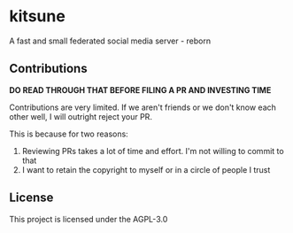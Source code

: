 # kitsune

A fast and small federated social media server - reborn

## Contributions

**DO READ THROUGH THAT BEFORE FILING A PR AND INVESTING TIME**

Contributions are very limited. If we aren't friends or we don't know each other well, I will outright reject your PR.

This is because for two reasons:

1. Reviewing PRs takes a lot of time and effort. I'm not willing to commit to that
2. I want to retain the copyright to myself or in a circle of people I trust

## License

This project is licensed under the AGPL-3.0
